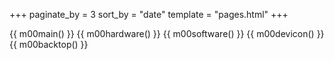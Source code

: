 +++
paginate_by = 3
sort_by = "date"
template = "pages.html"
+++

{{ m00main() }}
{{ m00hardware() }}
{{ m00software() }}
{{ m00devicon() }}
{{ m00backtop() }}


